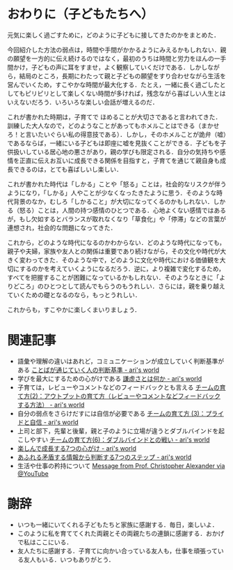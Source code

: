 <!-- Title: おわりに - 子どものしかりかた (7/7)  
Date: December 22, 2017  
Chapter: 7  
Author: @motohasi   -->


# おわりに（子どもたちへ）
元気に楽しく過ごすために，どのように子どもに接してきたのかをまとめた．

今回紹介した方法の弱点は，時間や手間がかかるようにみえるかもしれない．親の願望を一方的に伝え続けるのではなく，最初のうちは時間と労力をほんの一手間かけ，子どもの声に耳をすませ，よく観察していくだけである．しかしながら，結局のところ，長期にわたって親と子どもの願望をすり合わせながら生活を営んでいくため，すこやかな時間が最大化する．たとえ，一緒に長く過ごしたとしてもピリピリとして楽しくない時間が多ければ，残念ながら喜ばしい人生とはいえないだろう．いろいろな楽しい会話が増えるのだ．

これが書かれた時期は，子育てで ほめることが大切さであると言われてきた．訓練した大人なので，どのようなことがあってもホメルことはできる（まかせろ！と言いたいぐらい私の得意技である）．しかし，そのホメルことが詭弁（嘘）であるならば，一緒にいる子どもは即座に嘘を見抜くことができる．子どもを子供扱いしている居心地の悪さがあり，親の学びも限定される．自分の気持ちや感情を正直に伝えお互いに成長できる関係を目指すと，子育てを通じて親自身も成長できるのは，とても喜ばしいし楽しい．

これが書かれた時代は「しかる」ことや「怒る」ことは，社会的なリスクが伴うようになり，「しかる」人やことが少なくなったきたように思う．そのような時代背景のなか，むしろ「しかること」が大切になってくるのかもしれない．しかる（怒る）ことは，人間の持つ感情のひとつである．心地よくない感情ではあるが，もし欠如するとバランスが取れなくなり「草食化」や「停滞」などの言葉が連想され，社会的な問題になってきた．

これから，どのような時代になるのかわからない．どのような時代になっても，親子や夫婦，家族や友人との関係は重要であり続けながら，その文化や時代が大きく変わってきた．そのような中で，どのように文化や時代における価値観を大切にするのかを考えていくようになるだろう．逆に，より複雑で変化するため，すべてを把握することが困難になっているかもしれない．そのようなときに「よりどころ」のひとつとして読んでもらうのもうれしい．さらには，親を乗り越えていくための礎となるのなら，もっとうれしい．

これからも，すこやかに楽しくまいりましょう．


# 関連記事
- 語彙や理解の違いはあれど，コミュニケーションが成立していく判断基準がある [ことばが通じていく人の判断基準 - ari's world](http://motohasi.hatenablog.com/entry/2017/01/07/001828)
- 学びを最大にするための心がけである [謙虚さとは何か - ari's world](http://motohasi.hatenablog.com/entry/2014/03/09/045233)
- 子育ては，レビューやコメントなどのフィードバックとも言える [チームの育て方(2)：アウトプットの育て方（レビューやコメントなどフィードバックする方法） - ari's world](http://motohasi.hatenablog.com/entry/2014/06/05/090006)
- 自分の弱点をさらけだすには自信が必要である [チームの育て方 (3)：プライドと自信 - ari's world](http://motohasi.hatenablog.com/entry/2014/06/06/020242)
- 上司と部下，先輩と後輩，親と子のように立場が違うとダブルバインドを起こしやすい [チームの育て方(6)：ダブルバインドとの戦い - ari's world](http://motohasi.hatenablog.com/entry/2014/09/12/100611)
- [楽しんで成長する7つの心がけ - ari's world](http://motohasi.hatenablog.com/entry/2014/02/11/045934)
- [あふれる矛盾する情報から判断する7つのステップ - ari's world](http://motohasi.hatenablog.com/entry/2013/11/27/064751)
- 生活や仕事の矜持について [Message from Prof. Christopher Alexander via @YouTube](https://youtu.be/jpXNlOxupmM)



# 謝辞

- いつも一緒にいてくれる子どもたちと家族に感謝する．毎日，楽しいよ．
- このように私を育ててくれた両親とその両親たちの連鎖に感謝する．おかげで私はここにいる．
- 友人たちに感謝する．子育てに向かい合っている友人も，仕事を頑張っている友人もいる．いつもありがとう．

<!-- ![20110326145438.jpg](20110326145438.jpg) -->
<!-- [f:id:masanari:20110326145438j:plain]

これは最後の記事です．

// # 記事一覧

1. [はじめに - 子どものしかりかた (1/7)](http://motohasi.hatenablog.com/entry/2017/12/26/044424)
2. [子育てとしかることと怒ること（定義） - 子どものしかりかた (2/7)](http://motohasi.hatenablog.com/entry/2017/12/26/044657)
3. [子どもは しかって強く育てるのか，ほめて伸ばすのか，子育ての心がけ（欺瞞と正直） - 子どものしかりかた (3/7)](http://motohasi.hatenablog.com/entry/2017/12/10/231241)
4. [どのぐらいしかるのか（頻度と度合い） - 子どものしかりかた (4/7)](http://motohasi.hatenablog.com/entry/2017/12/26/050125)
5. [子どもが自分で行動するために判断基準を作ろう - 子どものしかりかた (5/7)](http://motohasi.hatenablog.com/entry/2017/12/14/171005)
6. [なぜしかるのか，どのようにしかるのか - 子どものしかりかた (6/7)](http://motohasi.hatenablog.com/entry/2017/12/26/051025)
7. [おわりに - 子どものしかりかた (7/7)](http://motohasi.hatenablog.com/entry/2017/12/26/051217)

読んでくださり，ありがとうございました．よろしければシェアや いいねをお願いします． -->
